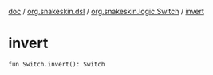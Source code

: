 [doc](../../index.md) / [org.snakeskin.dsl](../index.md) / [org.snakeskin.logic.Switch](index.md) / [invert](./invert.md)

# invert

`fun Switch.invert(): Switch`